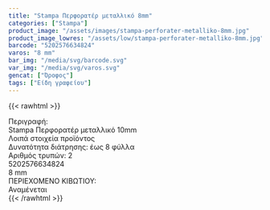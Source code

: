```yaml
---
title: "Stampa Περφορατέρ μεταλλικό 8mm"
categories: ["Stampa"]
product_image: "/assets/images/stampa-perforater-metalliko-8mm.jpg"
product_image_lowres: "/assets/low/stampa-perforater-metalliko-8mm.jpg"
barcode: "5202576634824"
varos: "8 mm"
bar_img: "/media/svg/barcode.svg"
var_img: "/media/svg/varos.svg"
gencat: ["Όροφος"]
tags: ["Είδη γραφείου"]
---
```

{{< rawhtml >}}

<div class="sload670">
    <div class="product">
        <div id="sistatika">Περιγραφή:</div>
        <div class="alltext">Stampa Περφορατέρ μεταλλικό 10mm</div>
        <div id="loipa">Λοιπά στοιχεία προϊόντος</div>
        <div class="keno"></div>
        <div class="sdg300 sgg2">
            <div class="sp10 sred steee stcenter">Δυνατότητα διάτρησης: έως 8 φύλλα</div>
            <div class="sp10 s444 steee stcenter">Αριθμός τρυπών: 2</div>
        </div>
        <div class="keno"></div>
        <div id="barcode">
            <div id="barimage1"></div><span id="bartext">5202576634824</span>
        </div>
        <div id="varos">
            <div id="dimimg"></div><span id="varostext">8 mm</span>
        </div>
        <div id="kivotio">ΠΕΡΙΕΧΟΜΕΝΟ ΚΙΒΩΤΙΟΥ:<br>Αναμένεται</div>
        <div class="pimg"></div>
    </div>
</div>
{{< /rawhtml >}}
